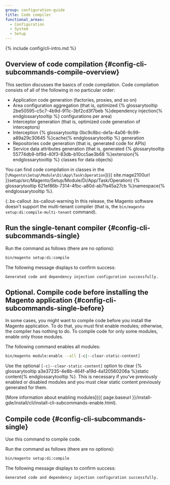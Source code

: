 ```yaml
---
group: configuration-guide
title: Code compiler
functional_areas:
  - Configuration
  - System
  - Setup
---
```


{% include config/cli-intro.md %}

## Overview of code compilation {#config-cli-subcommands-compile-overview}

This section discusses the basics of code compilation. Code compilation consists of all of the following in no particular order:

- Application code generation (factories, proxies, and so on)
- Area configuration aggregation (that is, optimized {% glossarytooltip 2be50595-c5c7-4b9d-911c-3bf2cd3f7beb %}dependency injection{% endglossarytooltip %} configurations per area)
- Interceptor generation (that is, optimized code generation of interceptors)
- Interception {% glossarytooltip 0bc9c8bc-de1a-4a06-9c99-a89a29c30645 %}cache{% endglossarytooltip %} generation
- Repositories code generation (that is, generated code for APIs)
- Service data attributes generation (that is, generated {% glossarytooltip 55774db9-bf9d-40f3-83db-b10cc5ae3b68 %}extension{% endglossarytooltip %} classes for data objects)

You can find code compilation in classes in the [`\Magento\Setup\Module\Di\App\Task\Operation`]({{ site.mage2100url }}setup/src/Magento/Setup/Module/Di/App/Task/Operation) {% glossarytooltip 621ef86b-7314-4fbc-a80d-ab7fa45a27cb %}namespace{% endglossarytooltip %}.

{:.bs-callout .bs-callout-warning
In this release, the Magento software doesn't support the multi-tenant compiler (that is, the `bin/magento setup:di:compile-multi-tenant` command).

## Run the single-tenant compiler {#config-cli-subcommands-single}

Run the command as follows (there are no options):

```bash
bin/magento setup:di:compile
```

The following message displays to confirm success:

```terminal
Generated code and dependency injection configuration successfully.
```

## Optional. Compile code before installing the Magento application {#config-cli-subcommands-single-before}

In some cases, you might want to compile code before you install the Magento application. To do that, you must first enable modules; otherwise, the compiler has nothing to do. To compile code for only some modules, enable only those modules.

The following command enables all modules:

```bash
bin/magento module:enable --all [-c|--clear-static-content]
```

Use the optional `[-c|--clear-static-content]` option to clear {% glossarytooltip a3e37235-4e8b-464f-a19d-4a120560206a %}static content{% endglossarytooltip %}. This is necessary if you've previously enabled or disabled modules and you must clear static content previously generated for them.

[More information about enabling modules]({{ page.baseurl }}/install-gde/install/cli/install-cli-subcommands-enable.html).

## Compile code {#config-cli-subcommands-single}

Use this command to compile code.

Run the command as follows (there are no options):

```bash
bin/magento setup:di:compile
```

The following message displays to confirm success:

```terminal
Generated code and dependency injection configuration successfully.
```
